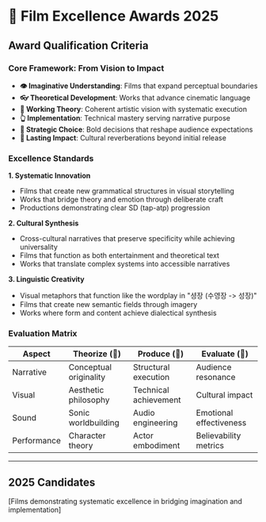 # 🎥 Film Excellence Awards 2025

## Award Qualification Criteria

### Core Framework: From Vision to Impact
- **👁️ Imaginative Understanding**: Films that expand perceptual boundaries
- **👓 Theoretical Development**: Works that advance cinematic language
- **🧠 Working Theory**: Coherent artistic vision with systematic execution
- **👆 Implementation**: Technical mastery serving narrative purpose
- **🤜 Strategic Choice**: Bold decisions that reshape audience expectations
- **💨 Lasting Impact**: Cultural reverberations beyond initial release

### Excellence Standards

**1. Systematic Innovation**
- Films that create new grammatical structures in visual storytelling
- Works that bridge theory and emotion through deliberate craft
- Productions demonstrating clear SD (tap-atp) progression

**2. Cultural Synthesis**
- Cross-cultural narratives that preserve specificity while achieving universality
- Films that function as both entertainment and theoretical text
- Works that translate complex systems into accessible narratives

**3. Linguistic Creativity**
- Visual metaphors that function like the wordplay in "셩장 (수영장 -> 성장)"
- Films that create new semantic fields through imagery
- Works where form and content achieve dialectical synthesis

### Evaluation Matrix

| Aspect | Theorize (💭) | Produce (📐) | Evaluate (💸) |
|--------|--------------|--------------|---------------|
| Narrative | Conceptual originality | Structural execution | Audience resonance |
| Visual | Aesthetic philosophy | Technical achievement | Cultural impact |
| Sound | Sonic worldbuilding | Audio engineering | Emotional effectiveness |
| Performance | Character theory | Actor embodiment | Believability metrics |

---

## 2025 Candidates

[Films demonstrating systematic excellence in bridging imagination and implementation]
